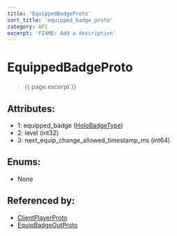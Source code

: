 ```yaml
---
title: 'EquippedBadgeProto'
sort_title: 'equipped_badge_proto'
category: API
excerpt: 'FIXME: Add a description'
---
```


[comment]: <> (THIS PART IS GENERATED - AKA DON'T EDIT THIS PART MANUALLY)

# EquippedBadgeProto

> {{ page.excerpt }}

## Attributes:

- 1: equipped_badge ([HoloBadgeType](../../enums/HoloBadgeType/))
- 2: level (int32)
- 3: next_equip_change_allowed_timestamp_ms (int64)

## Enums:

- None

## Referenced by:

- [ClientPlayerProto](../ClientPlayerProto/)
- [EquipBadgeOutProto](../EquipBadgeOutProto/)

[comment]: <> (YOU CAN EDIT AFTER THIS)
